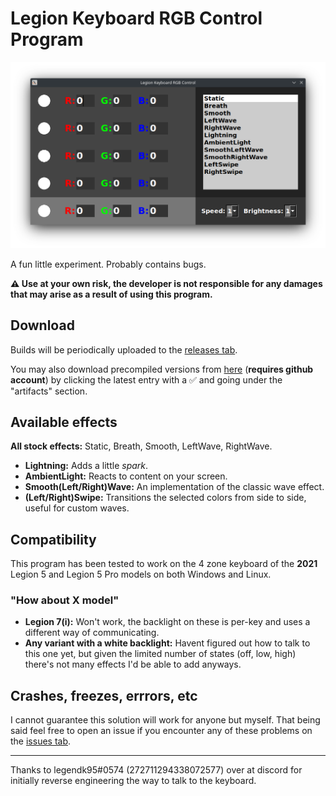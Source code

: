# Legion Keyboard RGB Control Program

![Preview](https://github.com/4JX/L5P-Keyboard-RGB/blob/dev/Preview.png)

A fun little experiment. Probably contains bugs.

**⚠️ Use at your own risk, the developer is not responsible for any damages that may arise as a result of using this program.**

## Download

Builds will be periodically uploaded to the [releases tab](https://github.com/4JX/L5P-Keyboard-RGB/releases).

You may also download precompiled versions from [here](https://github.com/4JX/L5P-Keyboard-RGB/actions/workflows/release-rust.yml) (**requires github account**) by clicking the latest entry with a ✅ and going under the "artifacts" section.

## Available effects

**All stock effects:** Static, Breath, Smooth, LeftWave, RightWave.

- **Lightning:** Adds a little _spark_.
- **AmbientLight:** Reacts to content on your screen.
- **Smooth(Left/Right)Wave:** An implementation of the classic wave effect.
- **(Left/Right)Swipe:** Transitions the selected colors from side to side, useful for custom waves.

## Compatibility

This program has been tested to work on the 4 zone keyboard of the **2021** Legion 5 and Legion 5 Pro models on both Windows and Linux.

### "How about X model"

- **Legion 7(i):** Won't work, the backlight on these is per-key and uses a different way of communicating.
- **Any variant with a white backlight:** Havent figured out how to talk to this one yet, but given the limited number of states (off, low, high) there's not many effects I'd be able to add anyways.

## Crashes, freezes, errrors, etc

I cannot guarantee this solution will work for anyone but myself. That being said feel free to open an issue if you encounter any of these problems on the [issues tab](https://github.com/4JX/L5P-Keyboard-RGB/issues).

---

Thanks to legendk95#0574 (272711294338072577) over at discord for initially reverse engineering the way to talk to the keyboard.
